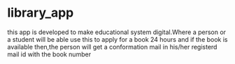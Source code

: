 # library_app
this app is developed to make educational system digital.Where a person or a student will be able use this to apply for a book 24 hours and if the book is available then,the person will get a conformation mail in his/her registerd mail id with the book number
